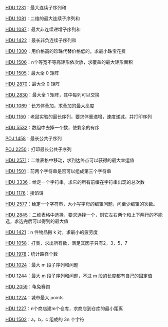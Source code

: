 [HDU 1231](https://github.com/61mon/Accepted/blob/master/02%20-%20%E7%AE%80%E5%8D%95dp/001%20-%20HDU%201231.md)：最大连续子序列和

[HDU 1081](https://github.com/61mon/Accepted/blob/master/02%20-%20%E7%AE%80%E5%8D%95dp/014%20-%20HDU%201081.md)：二维的最大连续子序列和

[HDU 1087](https://github.com/61mon/Accepted/blob/master/02%20-%20%E7%AE%80%E5%8D%95dp/002%20-%20HDU%201087.md)：最大非连续递增子序列和

[HDU 1422](https://github.com/61mon/Accepted/blob/master/02%20-%20%E7%AE%80%E5%8D%95dp/003%20-%20HDU%201422.md)：最长非负连续子序列和

[HDU 1300](https://github.com/61mon/Accepted/blob/master/02%20-%20%E7%AE%80%E5%8D%95dp/004%20-%20HDU%201300.md)：用价格高的珍珠代替价格低的，求最小珠宝花费

[HDU 1506](https://github.com/61mon/Accepted/blob/master/02%20-%20%E7%AE%80%E5%8D%95dp/005%20-%20HDU%201506.md)：n个等宽不等高矩形依次放，求覆盖的最大矩形面积 

[HDU 1505](https://github.com/61mon/Accepted/blob/master/02%20-%20%E7%AE%80%E5%8D%95dp/006%20-%20HDU%201505.md)：最大全 0 矩阵

[HDU 2870](https://github.com/61mon/Accepted/blob/master/02%20-%20%E7%AE%80%E5%8D%95dp/007%20-%20HDU%202870.md)：最大全 0 矩阵

[HDU 2830](https://github.com/61mon/Accepted/blob/master/02%20-%20%E7%AE%80%E5%8D%95dp/013%20-%20HDU%202830.md)：最大全 1 矩阵，其中每列可以交换

[HDU 1069](https://github.com/61mon/Accepted/blob/master/02%20-%20%E7%AE%80%E5%8D%95dp/008%20-%20HDU%201069.md)：长方体叠加，求叠加的最大高度

[HDU 1160](https://github.com/61mon/Accepted/blob/master/02%20-%20%E7%AE%80%E5%8D%95dp/009%20-%20HDU%201160.md)：老鼠实验的最长序列，要求体重递增，速度递减，并打印序列

[HDU 5532](https://github.com/61mon/Accepted/blob/master/02%20-%20%E7%AE%80%E5%8D%95dp/010%20-%20HDU%205532.md)：数组中去掉一个数，使剩余的有序

[POJ 1458](https://github.com/61mon/Accepted/blob/master/02%20-%20%E7%AE%80%E5%8D%95dp/011%20-%20POJ%201458.md)：最长公共子序列

[POJ 2250](https://github.com/61mon/Accepted/blob/master/02%20-%20%E7%AE%80%E5%8D%95dp/012%20-%20POJ%202250.md)：打印最长公共子序列

[HDU 2571](https://github.com/61mon/Accepted/blob/master/02%20-%20%E7%AE%80%E5%8D%95dp/015%20-%20HDU%202571.md)：二维表格中移动，求到达终点可以获得的最大幸运值

[HDU 1501](https://github.com/61mon/Accepted/blob/master/02%20-%20%E7%AE%80%E5%8D%95dp/016%20-%20HDU%201501.md)：前两个字符串是否可以组成第三个字符串

[HDU 3336](https://github.com/61mon/Accepted/blob/master/02%20-%20%E7%AE%80%E5%8D%95dp/017%20-%20HDU%203336.md)：给定一个字符串，求它的所有前缀在字符串出现的总次数

[HDU 1176](https://github.com/61mon/Accepted/blob/master/02%20-%20%E7%AE%80%E5%8D%95dp/018%20-%20HDU%201176.md)：接馅饼

[HDU 2577](https://github.com/61mon/Accepted/blob/master/02%20-%20%E7%AE%80%E5%8D%95dp/019%20-%20HDU%202577.md)：给定一个字符串，大小写字母的编辑问题，问至少编辑的次数。

[HDU 2845](https://github.com/61mon/Accepted/blob/master/02%20-%20%E7%AE%80%E5%8D%95dp/020%20-%20HDU%202845.md)：二维表格中选择，要求选择一个，则它左右两个和上下两行的不能选，求选完后可以得到的最大值

[HDU 1421](https://github.com/61mon/Accepted/blob/master/02%20-%20%E7%AE%80%E5%8D%95dp/021%20-%20HDU%201421.md)：n 件物品搬 k 对，求最小的疲劳度

[HDU 1058](https://github.com/61mon/Accepted/blob/master/02%20-%20%E7%AE%80%E5%8D%95dp/022%20-%20HDU%201058.md)：打表，求出所有数，满足其因子只有2，3，5，7 

[HDU 1978](https://github.com/61mon/Accepted/blob/master/02%20-%20%E7%AE%80%E5%8D%95dp/023%20-%20HDU%201978.md)：统计路径个数

[HDU 1024](https://github.com/61mon/Accepted/blob/master/02%20-%20%E7%AE%80%E5%8D%95dp/024%20-%20HDU%201024.md)：最大 m 段子序列和问题

[HDU 1244](https://github.com/61mon/Accepted/blob/master/02%20-%20%E7%AE%80%E5%8D%95dp/025%20-%20HDU%201244.md)：最大 m 段子序列和问题，不过 m 段的长度都有自己的固定值

[HDU 2059](https://github.com/61mon/Accepted/blob/master/02%20-%20%E7%AE%80%E5%8D%95dp/026%20-%20HDU%202059.md)：龟兔赛跑

[HDU 1224](https://github.com/61mon/Accepted/blob/master/02%20-%20%E7%AE%80%E5%8D%95dp/027%20-%20HDU%201224.md)：城市最大 points

[HDU 1227](https://github.com/61mon/Accepted/blob/master/02%20-%20%E7%AE%80%E5%8D%95dp/028%20-%20HDU%201227.md)：n个商店建m个仓库，求商店到仓库的最小距离

[HDU 1502](https://github.com/61mon/Accepted/blob/master/02%20-%20%E7%AE%80%E5%8D%95dp/029%20-%20HDU%201502.md)：a，b，c 组成的 3n 个字符



















